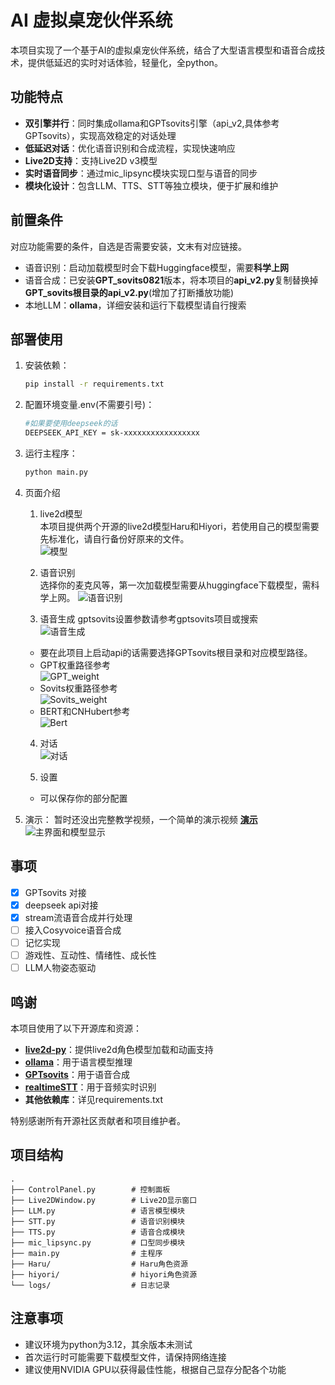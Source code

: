# AI 虚拟桌宠伙伴系统

本项目实现了一个基于AI的虚拟桌宠伙伴系统，结合了大型语言模型和语音合成技术，提供低延迟的实时对话体验，轻量化，全python。

## 功能特点

- **双引擎并行**：同时集成ollama和GPTsovits引擎（api_v2,具体参考GPTsovits），实现高效稳定的对话处理
- **低延迟对话**：优化语音识别和合成流程，实现快速响应
- **Live2D支持**：支持Live2D v3模型
- **实时语音同步**：通过mic_lipsync模块实现口型与语音的同步
- **模块化设计**：包含LLM、TTS、STT等独立模块，便于扩展和维护

## 前置条件
对应功能需要的条件，自选是否需要安装，文末有对应链接。  
- 语音识别：启动加载模型时会下载Huggingface模型，需要**科学上网**  
- 语音合成：已安装**GPT_sovits0821**版本，将本项目的**api_v2.py**复制替换掉**GPT_sovits根目录的api_v2.py**(增加了打断播放功能)
- 本地LLM：**ollama**，详细安装和运行下载模型请自行搜索


## 部署使用

1. 安装依赖：
   ```bash
   pip install -r requirements.txt
   ```

2. 配置环境变量.env(不需要引号)：
   ```bash
   #如果要使用deepseek的话
   DEEPSEEK_API_KEY = sk-xxxxxxxxxxxxxxxxx
   ```

3. 运行主程序：
   ```bash
   python main.py
   ```
4. 页面介绍
   1. live2d模型  
   本项目提供两个开源的live2d模型Haru和Hiyori，若使用自己的模型需要先标准化，请自行备份好原来的文件。  
   ![模型](./assets/模型.png)
   
   2. 语音识别  
   选择你的麦克风等，第一次加载模型需要从huggingface下载模型，需科学上网。
   ![语音识别](./assets/语音识别.png)

   3. 语音生成
   gptsovits设置参数请参考gptsovits项目或搜索  
   ![语音生成](./assets/语音生成.png)  
   - 要在此项目上启动api的话需要选择GPTsovits根目录和对应模型路径。  
   - GPT权重路径参考  
   ![GPT_weight](./assets/GPT.png)  
   - Sovits权重路径参考  
   ![Sovits_weight](./assets/Sovits.png)  
   - BERT和CNHubert参考  
   ![Bert](./assets/bert.png)  
   
   4. 对话  
   ![对话](./assets/对话.png)

   5. 设置  
   - 可以保存你的部分配置
5. 演示：
   暂时还没出完整教学视频，一个简单的演示视频 **[演示](https://www.bilibili.com/video/BV1f7NSeGE7j/)**
   ![主界面和模型显示](./assets/主界面和模型显示.png)

## 事项
- [x] GPTsovits 对接
- [x] deepseek api对接
- [X] stream流语音合成并行处理
- [ ] 接入Cosyvoice语音合成
- [ ] 记忆实现
- [ ] 游戏性、互动性、情绪性、成长性
- [ ] LLM人物姿态驱动  

## 鸣谢

本项目使用了以下开源库和资源：

- **[live2d-py](https://github.com/Arkueid/live2d-py)**：提供live2d角色模型加载和动画支持
- **[ollama](https://ollama.com/)**：用于语言模型推理
- **[GPTsovits](https://github.com/RVC-Boss/GPT-SoVITS)**：用于语音合成
- **[realtimeSTT](https://github.com/KoljaB/RealtimeSTT)**：用于音频实时识别
- **其他依赖库**：详见requirements.txt

特别感谢所有开源社区贡献者和项目维护者。

## 项目结构

```
.
├── ControlPanel.py        # 控制面板
├── Live2DWindow.py        # Live2D显示窗口
├── LLM.py                 # 语言模型模块
├── STT.py                 # 语音识别模块
├── TTS.py                 # 语音合成模块
├── mic_lipsync.py         # 口型同步模块
├── main.py                # 主程序
├── Haru/                  # Haru角色资源
├── hiyori/                # hiyori角色资源
└── logs/                  # 日志记录
```

## 注意事项

- 建议环境为python为3.12，其余版本未测试
- 首次运行时可能需要下载模型文件，请保持网络连接
- 建议使用NVIDIA GPU以获得最佳性能，根据自己显存分配各个功能
